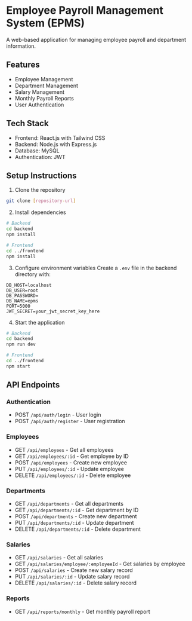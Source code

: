 # Employee Payroll Management System (EPMS)

A web-based application for managing employee payroll and department information.

## Features

- Employee Management
- Department Management
- Salary Management
- Monthly Payroll Reports
- User Authentication

## Tech Stack

- Frontend: React.js with Tailwind CSS
- Backend: Node.js with Express.js
- Database: MySQL
- Authentication: JWT

## Setup Instructions

1. Clone the repository
```bash
git clone [repository-url]
```

2. Install dependencies
```bash
# Backend
cd backend
npm install

# Frontend
cd ../frontend
npm install
```

3. Configure environment variables
Create a `.env` file in the backend directory with:
```
DB_HOST=localhost
DB_USER=root
DB_PASSWORD=
DB_NAME=epms
PORT=5000
JWT_SECRET=your_jwt_secret_key_here
```

4. Start the application
```bash
# Backend
cd backend
npm run dev

# Frontend
cd ../frontend
npm start
```

## API Endpoints

### Authentication
- POST `/api/auth/login` - User login
- POST `/api/auth/register` - User registration

### Employees
- GET `/api/employees` - Get all employees
- GET `/api/employees/:id` - Get employee by ID
- POST `/api/employees` - Create new employee
- PUT `/api/employees/:id` - Update employee
- DELETE `/api/employees/:id` - Delete employee

### Departments
- GET `/api/departments` - Get all departments
- GET `/api/departments/:id` - Get department by ID
- POST `/api/departments` - Create new department
- PUT `/api/departments/:id` - Update department
- DELETE `/api/departments/:id` - Delete department

### Salaries
- GET `/api/salaries` - Get all salaries
- GET `/api/salaries/employee/:employeeId` - Get salaries by employee
- POST `/api/salaries` - Create new salary record
- PUT `/api/salaries/:id` - Update salary record
- DELETE `/api/salaries/:id` - Delete salary record

### Reports
- GET `/api/reports/monthly` - Get monthly payroll report 
